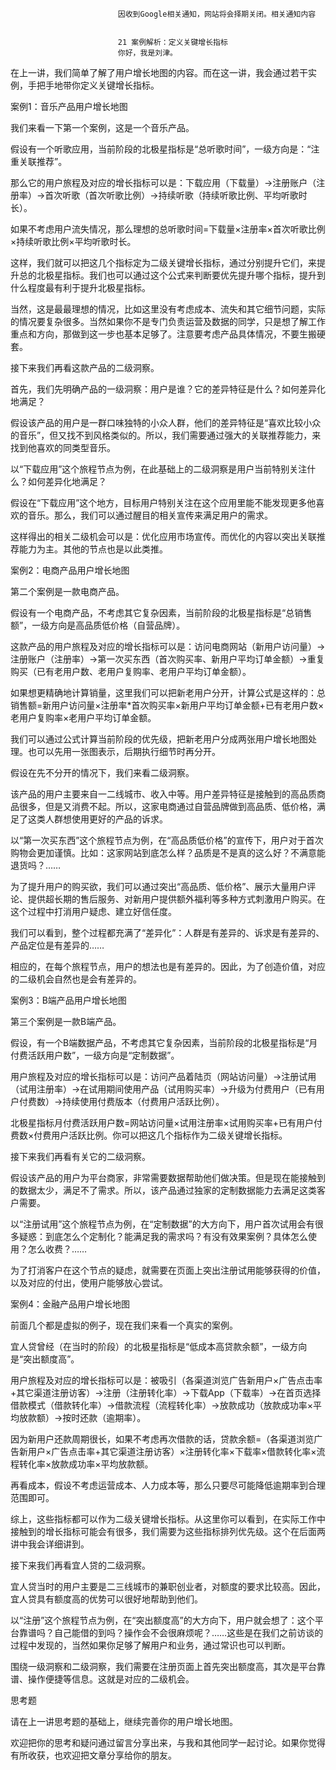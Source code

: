 
                            
                            因收到Google相关通知，网站将会择期关闭。相关通知内容
                            
                            
                            21 案例解析：定义关键增长指标
                            你好，我是刘津。

在上一讲，我们简单了解了用户增长地图的内容。而在这一讲，我会通过若干实例，手把手地带你定义关键增长指标。

案例1：音乐产品用户增长地图

我们来看一下第一个案例，这是一个音乐产品。

假设有一个听歌应用，当前阶段的北极星指标是“总听歌时间”，一级方向是：“注重关联推荐”。



那么它的用户旅程及对应的增长指标可以是：下载应用（下载量）→注册账户（注册率）→首次听歌（首次听歌比例）→持续听歌（持续听歌比例、平均听歌时长）。

如果不考虑用户流失情况，那么理想的总听歌时间=下载量×注册率×首次听歌比例×持续听歌比例×平均听歌时长。

这样，我们就可以把这几个指标定为二级关键增长指标，通过分别提升它们，来提升总的北极星指标。我们也可以通过这个公式来判断要优先提升哪个指标，提升到什么程度最有利于提升北极星指标。

当然，这是最最理想的情况，比如这里没有考虑成本、流失和其它细节问题，实际的情况要复杂很多。当然如果你不是专门负责运营及数据的同学，只是想了解工作重点和方向，那做到这一步也基本足够了。注意要考虑产品具体情况，不要生搬硬套。

接下来我们再看这款产品的二级洞察。

首先，我们先明确产品的一级洞察：用户是谁？它的差异特征是什么？如何差异化地满足？

假设该产品的用户是一群口味独特的小众人群，他们的差异特征是“喜欢比较小众的音乐”，但又找不到风格类似的。所以，我们需要通过强大的关联推荐能力，来找到他喜欢的同类型音乐。

以“下载应用”这个旅程节点为例，在此基础上的二级洞察是用户当前特别关注什么？如何差异化地满足？

假设在“下载应用”这个地方，目标用户特别关注在这个应用里能不能发现更多他喜欢的音乐。那么，我们可以通过醒目的相关宣传来满足用户的需求。

这样得出的相关二级机会可以是：优化应用市场宣传。而优化的内容以突出关联推荐能力为主。其他的节点也是以此类推。

案例2：电商产品用户增长地图

第二个案例是一款电商产品。

假设有一个电商产品，不考虑其它复杂因素，当前阶段的北极星指标是“总销售额”，一级方向是高品质低价格（自营品牌）。



这款产品的用户旅程及对应的增长指标可以是：访问电商网站（新用户访问量）→注册账户（注册率）→第一次买东西（首次购买率、新用户平均订单金额）→重复购买（已有老用户数、老用户复购率、老用户平均订单金额）。

如果想更精确地计算销量，这里我们可以把新老用户分开，计算公式是这样的：总销售额=新用户访问量×注册率*首次购买率×新用户平均订单金额+已有老用户数×老用户复购率×老用户平均订单金额。

我们可以通过公式计算当前阶段的优先级，把新老用户分成两张用户增长地图处理。也可以先用一张图表示，后期执行细节时再分开。

假设在先不分开的情况下，我们来看二级洞察。

该产品的用户主要来自一二线城市、收入中等。用户差异特征是接触到的高品质商品很多，但是又消费不起。所以，这家电商通过自营品牌做到高品质、低价格，满足了这类人群想使用更好的产品的诉求。

以“第一次买东西”这个旅程节点为例，在“高品质低价格”的宣传下，用户对于首次购物会更加谨慎。比如：这家网站到底怎么样？品质是不是真的这么好？不满意能退货吗？……

为了提升用户的购买欲，我们可以通过突出“高品质、低价格”、展示大量用户评论、提供超长期的售后服务、对新用户提供额外福利等多种方式刺激用户购买。在这个过程中打消用户疑虑、建立好信任度。

我们可以看到，整个过程都充满了“差异化”：人群是有差异的、诉求是有差异的、产品定位是有差异的……

相应的，在每个旅程节点，用户的想法也是有差异的。因此，为了创造价值，对应的二级机会自然也是会有差异的。

案例3：B端产品用户增长地图

第三个案例是一款B端产品。

假设，有一个B端数据产品，不考虑其它复杂因素，当前阶段的北极星指标是“月付费活跃用户数”，一级方向是“定制数据”。



用户旅程及对应的增长指标可以是：访问产品着陆页（网站访问量）→注册试用（试用注册率）→在试用期间使用产品（试用购买率）→升级为付费用户（已有用户付费数）→持续使用付费版本（付费用户活跃比例）。

北极星指标月付费活跃用户数=网站访问量×试用注册率×试用购买率+已有用户付费数×付费用户活跃比例。你可以把这几个指标作为二级关键增长指标。

接下来我们再看有关它的二级洞察。

假设该产品的用户为平台商家，非常需要数据帮助他们做决策。但是现在能接触到的数据太少，满足不了需求。所以，该产品通过独家的定制数据能力去满足这类客户需要。

以“注册试用”这个旅程节点为例，在“定制数据”的大方向下，用户首次试用会有很多疑惑：到底怎么个定制化？能满足我的需求吗？有没有效果案例？具体怎么使用？怎么收费？……

为了打消客户在这个节点的疑虑，就需要在页面上突出注册试用能够获得的价值，以及对应的付出，使用户能够放心尝试。

案例4：金融产品用户增长地图

前面几个都是虚拟的例子，现在我们来看一个真实的案例。



宜人贷曾经（在当时的阶段）的北极星指标是“低成本高贷款余额”，一级方向是“突出额度高”。

用户旅程及对应的增长指标可以是：被吸引（各渠道浏览广告新用户×广告点击率+其它渠道注册访客）→注册（注册转化率）→下载App（下载率）→在首页选择借款模式（借款转化率）→借款流程（流程转化率）→放款成功（放款成功率×平均放款额）→按时还款（逾期率）。

因为新用户还款周期很长，如果不考虑再次借款的话，贷款余额=（各渠道浏览广告新用户×广告点击率+其它渠道注册访客）×注册转化率×下载率×借款转化率×流程转化率×放款成功率×平均放款额。

再看成本，假设不考虑运营成本、人力成本等，那么只要尽可能降低逾期率到合理范围即可。

综上，这些指标都可以作为二级关键增长指标。从这里你可以看到，在实际工作中接触到的增长指标可能会有很多，我们需要为这些指标排列优先级。这个在后面两讲中我会详细讲到。

接下来我们再看宜人贷的二级洞察。

宜人贷当时的用户主要是二三线城市的兼职创业者，对额度的要求比较高。因此，宜人贷具有额度高的优势可以很好地帮助到他们。

以“注册”这个旅程节点为例，在“突出额度高”的大方向下，用户就会想了：这个平台靠谱吗？自己能借的到吗？操作会不会很麻烦呢？……这些是在我们之前访谈的过程中发现的，当然如果你足够了解用户和业务，通过常识也可以判断。

围绕一级洞察和二级洞察，我们需要在注册页面上首先突出额度高，其次是平台靠谱、操作便捷等信息。这就是对应的二级机会。



思考题

请在上一讲思考题的基础上，继续完善你的用户增长地图。

欢迎把你的思考和疑问通过留言分享出来，与我和其他同学一起讨论。如果你觉得有所收获，也欢迎把文章分享给你的朋友。

                        
                        
                            